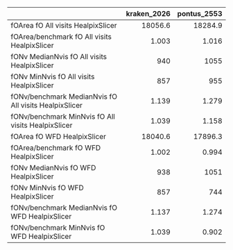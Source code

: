 |                                                       |   kraken_2026 |   pontus_2553 |
|:------------------------------------------------------|--------------:|--------------:|
| fOArea fO All visits HealpixSlicer                    |     18056.6   |     18284.9   |
| fOArea/benchmark fO All visits HealpixSlicer          |         1.003 |         1.016 |
| fONv MedianNvis fO All visits HealpixSlicer           |       940     |      1055     |
| fONv MinNvis fO All visits HealpixSlicer              |       857     |       955     |
| fONv/benchmark MedianNvis fO All visits HealpixSlicer |         1.139 |         1.279 |
| fONv/benchmark MinNvis fO All visits HealpixSlicer    |         1.039 |         1.158 |
| fOArea fO WFD HealpixSlicer                           |     18040.6   |     17896.3   |
| fOArea/benchmark fO WFD HealpixSlicer                 |         1.002 |         0.994 |
| fONv MedianNvis fO WFD HealpixSlicer                  |       938     |      1051     |
| fONv MinNvis fO WFD HealpixSlicer                     |       857     |       744     |
| fONv/benchmark MedianNvis fO WFD HealpixSlicer        |         1.137 |         1.274 |
| fONv/benchmark MinNvis fO WFD HealpixSlicer           |         1.039 |         0.902 |
